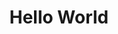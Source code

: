 ---
ee_id: '58'
site: '1'
type: '2'
url: 2009-035-hello-world
title: Hello World
year: '2009'
display_year: '2009'
medium: Pen on paper
dims: ''
pitch: "​Between 0-100 lines drawn to random points"
ps: ''
live_url: ''
related: ''
youtube: ''
related_code: https://github.com/coryarcangel/Hp-Pen-Plotter-Hello-World
imgs: hello-world-2009-035-digital-database-ih.jpg
subheading: ''
download: ''
add_credit: ''
commission: ''
layout: things-i-made
---